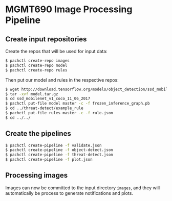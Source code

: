 # MGMT690 Image Processing Pipeline

## Create input repositories

Create the repos that will be used for input data:

```sh
$ pachctl create-repo images
$ pachctl create-repo model
$ pachctl create-repo rules
```

Then put our model and rules in the respective repos:

```sh
$ wget http://download.tensorflow.org/models/object_detection/ssd_mobilenet_v1_coco_11_06_2017.tar.gz
$ tar -xvf model.tar.gz
$ cd ssd_mobilenet_v1_coco_11_06_2017
$ pachctl put-file model master -c -f frozen_inference_graph.pb
$ cd ../threat-detect/example_rule 
$ pachctl put-file rules master -c -f rule.json
$ cd ../../
```

## Create the pipelines

```sh
$ pachctl create-pipeline -f validate.json
$ pachctl create-pipeline -f object-detect.json
$ pachctl create-pipeline -f threat-detect.json
$ pachctl create-pipeline -f plot.json
```

## Processing images

Images can now be committed to the input directory `images`, and they will automatically be process to generate notifications and plots.
